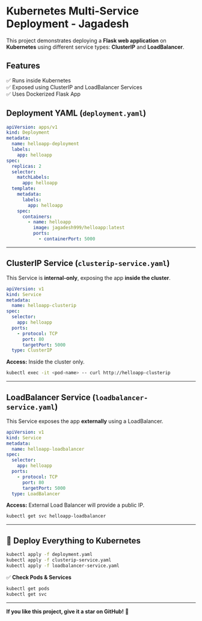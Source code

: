 #  Kubernetes Multi-Service Deployment - Jagadesh

This project demonstrates deploying a **Flask web application** on **Kubernetes** using different service types: **ClusterIP** and **LoadBalancer**.

## Features

✅ Runs inside Kubernetes  
✅ Exposed using ClusterIP and LoadBalancer Services  
✅ Uses Dockerized Flask App  

##  Deployment YAML (`deployment.yaml`)

```yaml
apiVersion: apps/v1
kind: Deployment
metadata:
  name: helloapp-deployment
  labels:
    app: helloapp
spec:
  replicas: 2
  selector:
    matchLabels:
      app: helloapp
  template:
    metadata:
      labels:
        app: helloapp
    spec:
      containers:
        - name: helloapp
          image: jagadesh999/helloapp:latest
          ports:
            - containerPort: 5000
```

---

##  ClusterIP Service (`clusterip-service.yaml`)

This Service is **internal-only**, exposing the app **inside the cluster**.

```yaml
apiVersion: v1
kind: Service
metadata:
  name: helloapp-clusterip
spec:
  selector:
    app: helloapp
  ports:
    - protocol: TCP
      port: 80
      targetPort: 5000
  type: ClusterIP
```

 **Access:** Inside the cluster only.  
```sh
kubectl exec -it <pod-name> -- curl http://helloapp-clusterip
```

---

##  LoadBalancer Service (`loadbalancer-service.yaml`)

This Service exposes the app **externally** using a LoadBalancer.

```yaml
apiVersion: v1
kind: Service
metadata:
  name: helloapp-loadbalancer
spec:
  selector:
    app: helloapp
  ports:
    - protocol: TCP
      port: 80
      targetPort: 5000
  type: LoadBalancer
```

 **Access:** External Load Balancer will provide a public IP.  
```sh
kubectl get svc helloapp-loadbalancer
```

---

## 🚀 Deploy Everything to Kubernetes

```sh
kubectl apply -f deployment.yaml
kubectl apply -f clusterip-service.yaml
kubectl apply -f loadbalancer-service.yaml
```

✅ **Check Pods & Services**  
```sh
kubectl get pods
kubectl get svc
```

---

 **If you like this project, give it a star on GitHub!** 🌟

